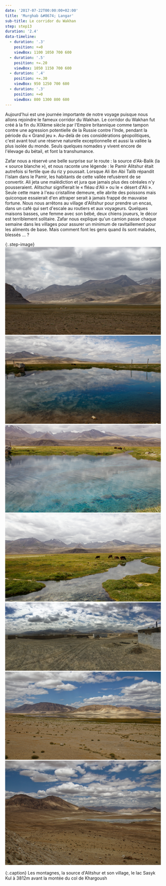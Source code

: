 ```yaml
---
date: '2017-07-22T00:00:00+02:00'
title: 'Murghab &#8674; Langar'
sub-title: Le corridor du Wakhan
step: step13
duration: '2.4'
data-timeline:
  - duration: '.3'
    position: +=0
    viewBox: 1100 1050 700 600
  - duration: '.5'
    position: +=.20
    viewBox: 1050 1150 700 600
  - duration: '.4'
    position: +=.30
    viewBox: 950 1250 700 600
  - duration: '.3'
    position: +=0
    viewBox: 800 1300 800 600
---
```

Aujourd'hui est une journée importante de notre voyage puisque nous allons rejoindre le fameux corridor du Wakhan.
Le corridor du Wakhan fut créé à la fin du XIXème siècle par l'Empire britannique comme tampon contre une agression potentielle de la Russie contre l'Inde, pendant la période du « Grand jeu ». Au-delà de ces considérations géopolitiques, c'est avant tout une réserve naturelle exceptionnelle et aussi la vallée la plus isolée du monde. Seuls quelques nomades y vivent encore de l'élevage du bétail, et font la transhumance.

Zafar nous a réservé une belle surprise sur le route : la source d'Ak-Balik (la « source blanche »), et nous raconte une légende : le Pamir Alitshur était autrefois si fertile que du riz y poussait. Lorsque Ali ibn Abi Talib répandit l'islam dans le Pamir, les habitants de cette vallée refusèrent de se convertir. Ali jeta une malédiction et jura que jamais plus des céréales n'y pousseraient. Alitschur signifierait le « fléau d'Ali » ou le « désert d'Ali ». Seule cette mare à l'eau cristalline demeure, elle abrite des poissons mais quiconque essaierait d'en attraper serait à jamais frappé de mauvaise fortune.
Nous nous arrêtons au village d'Alitshur pour prendre un encas, dans un café qui sert d'escale au routiers et aux voyageurs. Quelques maisons basses, une femme avec son bébé, deux chiens joueurs, le décor est terriblement solitaire.
Zafar nous explique qu'un camion passe chaque semaine dans les villages pour assurer un minimum de ravitaillement pour les aliments de base. Mais comment font les gens quand ils sont malades, blessés ... ?


{:.step-image}
[![](/assets/img/uploads/tadjikistan_23-07-2018_01.jpg)](/assets/img/uploads/tadjikistan_23-07-2018_01.jpg "Montagnes du Pamir")
[![](/assets/img/uploads/tadjikistan_23-07-2018_02.jpg)](/assets/img/uploads/tadjikistan_23-07-2018_02.jpg "Source d'Alitshur")
[![](/assets/img/uploads/tadjikistan_23-07-2018_03.jpg)](/assets/img/uploads/tadjikistan_23-07-2018_03.jpg "Source d'Alitshur")
[![](/assets/img/uploads/tadjikistan_23-07-2018_04.jpg)](/assets/img/uploads/tadjikistan_23-07-2018_04.jpg "Source d'Alitshur")
[![](/assets/img/uploads/tadjikistan_23-07-2018_06.jpg)](/assets/img/uploads/tadjikistan_23-07-2018_06.jpg "Village d'Alitshur")
[![](/assets/img/uploads/tadjikistan_23-07-2018_07.jpg)](/assets/img/uploads/tadjikistan_23-07-2018_07.jpg "Lac Sasyk Kul")
[![](/assets/img/uploads/tadjikistan_23-07-2018_08.jpg)](/assets/img/uploads/tadjikistan_23-07-2018_08.jpg "Lac Sasyk Kul")

{:.caption}
Les montagnes, la source d'Alitshur et son village, le lac Sasyk Kul à 3812m avant la montée du col de Khargoush

